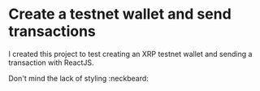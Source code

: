 # Create a testnet wallet and send transactions

I created this project to test creating an XRP testnet wallet and sending a transaction with ReactJS.

Don't mind the lack of styling :neckbeard: